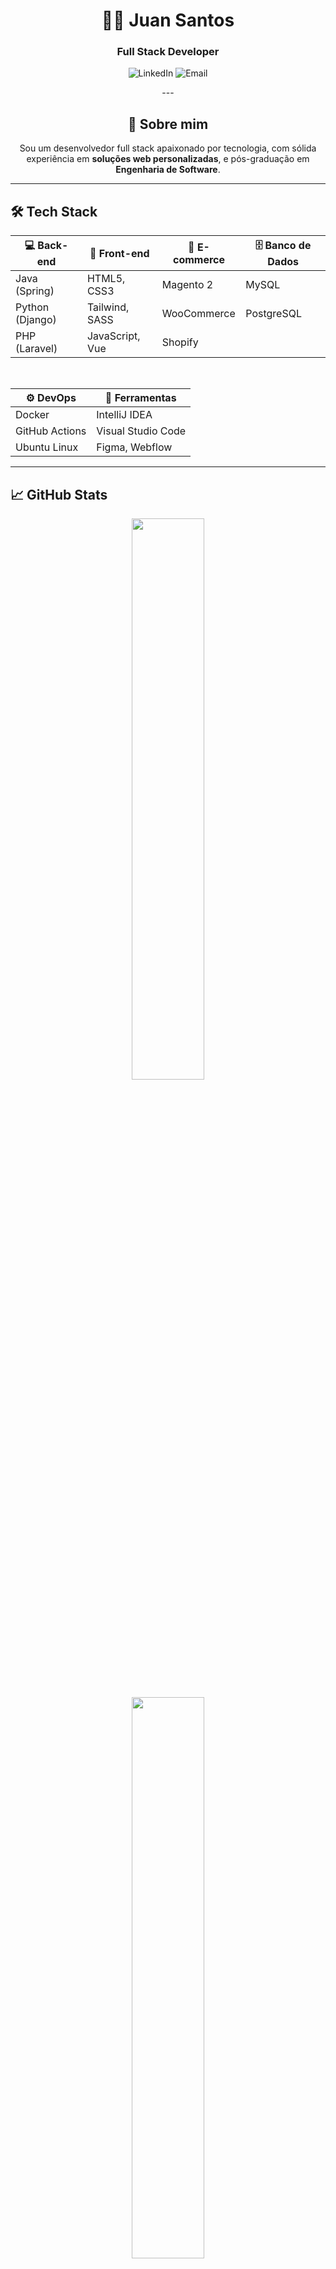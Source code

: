 <div align="center">
  <h1>👨‍💻 Juan Santos</h1>
  <h3>Full Stack Developer</h3>
</div>

<p align="center">
  <a style="text-decoration: none" href="https://www.linkedin.com/in/juan-santos-developer/" target="_blank">
    <img alt="LinkedIn" src="https://img.shields.io/badge/LinkedIn-juan--dev-0e76a8?style=for-the-badge&logo=linkedin&logoColor=white" />
  </a>
  <a style="text-decoration: none" href="mailto:ojuandev@gmail.com" target="_blank">
    <img alt="Email" src="https://img.shields.io/badge/Email-ojuandev@gmail.com-D14836?style=for-the-badge&logo=gmail&logoColor=white" />
  </a>
</p>

<div align="center">
---

## 🧠 Sobre mim

Sou um desenvolvedor full stack apaixonado por tecnologia, com sólida experiência em **soluções web personalizadas**, e pós-graduação em **Engenharia de Software**.

---
</div>

## 🛠️ Tech Stack

<div align="center">

| 💻 Back-end        | 🎨 Front-end        | 🛒 E-commerce      | 🗄️ Banco de Dados   |
|--------------------|--------------------|-------------------|---------------------|
| Java (Spring)      | HTML5, CSS3        | Magento 2         | MySQL               |
| Python (Django)    | Tailwind, SASS     | WooCommerce       | PostgreSQL          |
| PHP (Laravel)      | JavaScript, Vue    | Shopify           |                     |

<br />

| ⚙️ DevOps          | 🧰 Ferramentas        |
|--------------------|-----------------------|
| Docker             | IntelliJ IDEA         |
| GitHub Actions     | Visual Studio Code    |
| Ubuntu Linux       | Figma, Webflow        |

</div>

---

## 📈 GitHub Stats

<p align="center">
  <img width="48%" src="https://github-readme-stats.vercel.app/api?username=Juansantoss07&show_icons=true&theme=github_dark&count_private=true&hide=stars" />
</p>

<p align="center">
  <img width="48%" src="https://github-readme-stats.vercel.app/api/top-langs/?username=Juansantoss07&layout=compact&theme=github_dark" />
</p>

---

<p align="center"> Sempre aprendendo. Sempre evoluindo.</p>

